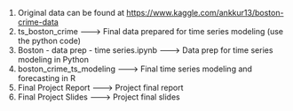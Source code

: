 1. Original data can be found at https://www.kaggle.com/ankkur13/boston-crime-data
2. ts_boston_crime ---> Final data prepared for time series modeling (use the python code)
3. Boston - data prep - time series.ipynb ---> Data prep for time series modeling in Python
4. boston_crime_ts_modeling ---> Final time series modeling and forecasting in R
5. Final Project Report ---> Project final report
6. Final Project Slides ---> Project final slides
